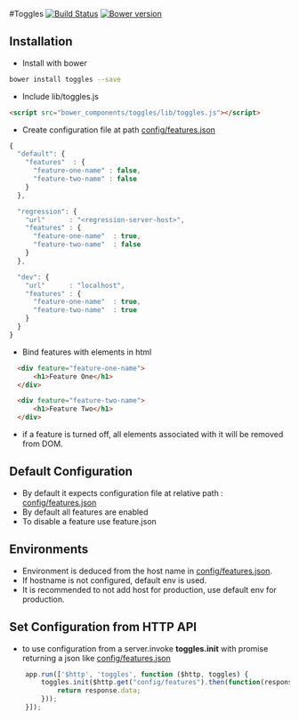 #Toggles [![Build Status](https://travis-ci.org/nishants/toggles.svg?branch=master)](https://travis-ci.org/nishants/toggles) [![Bower version](https://badge.fury.io/bo/toggles.svg)](https://badge.fury.io/bo/toggles)

## Installation

- Install with bower
```bash
bower install toggles --save
```

- Include lib/toggles.js
```html
<script src="bower_components/toggles/lib/toggles.js"></script>
```

- Create configuration file at path [config/features.json](https://raw.githubusercontent.com/nishants/toggles/master/demo/config/features.json)
```javascript
{
  "default": {
    "features"  : {
      "feature-one-name" : false,
      "feature-two-name" : false
    }
  },

  "regression": {
    "url"      : "<regression-server-host>",
    "features" : {
      "feature-one-name"  : true,
      "feature-two-name"  : false
    }
  },

  "dev": {
    "url"      : "localhost",
    "features" : {
      "feature-one-name"  : true,
      "feature-two-name"  : true
    }
  }
}
```

- Bind features with elements in html
```html
  <div feature="feature-one-name">
      <h1>Feature One</h1>
  </div>

  <div feature="feature-two-name">
      <h1>Feature Two</h1>
  </div>
```

- if a feature is turned off, all elements associated with it will be removed from DOM.


## Default Configuration
- By default it expects configuration file at relative path : [config/features.json](https://raw.githubusercontent.com/nishants/toggles/master/demo/config/features.json)
- By default all features are enabled
- To disable a feature use feature.json


## Environments
- Environment is deduced from the host name in [config/features.json](https://raw.githubusercontent.com/nishants/toggles/master/demo/config/features.json).
- If hostname is not configured, default env is used.
- It is recommended to not add host for production, use default env for production.

## Set Configuration from HTTP API
- to use configuration from a server.invoke **toggles.init** with promise returning a json like [config/features.json](https://raw.githubusercontent.com/nishants/toggles/master/demo/config/features.json)
```javascript
    app.run(['$http', 'toggles', function ($http, toggles) {
        toggles.init($http.get("config/features").then(function(response){
            return response.data;
        }));
    }]);
```
